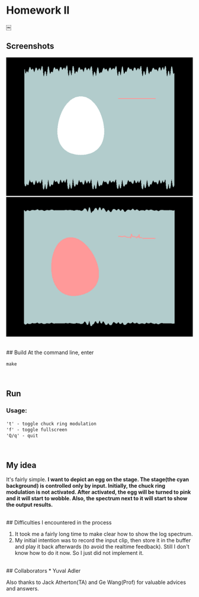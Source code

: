 # Homework II

￼
## Screenshots
![Screenshots](screenshots/onlyInput.png)
![Screenshots](screenshots/input+ringMod.png)

<br />
## Build
At the command line, enter
	
	make
<br />

## Run
### Usage:

````
't' - toggle chuck ring modulation
'f' - toggle fullscreen
'Q/q' - quit
````
<br />

## My idea  
It's fairly simple.
**I want to depict an egg on the stage. The stage(the cyan background) is controlled only by input. Initially, the chuck ring modulation is not activated. After activated, the egg will be turned to pink and it will start to wobble. Also, the spectrum next to it will start to show the output results.**


<br />
## Difficulties I encountered in the process

1. It took me a fairly long time to make clear how to show the log spectrum.
2. My initial intention was to record the input clip, then store it in the buffer and play it back afterwards (to avoid the realtime feedback). Still I don't know how to do it now. So I just did not implement it.

<br />
## Collaborators
* Yuval Adler

Also thanks to Jack Atherton(TA) and Ge Wang(Prof) for valuable advices and answers.